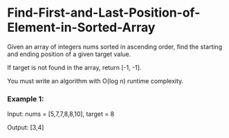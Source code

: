 # Find-First-and-Last-Position-of-Element-in-Sorted-Array

Given an array of integers nums sorted in ascending order, find the starting and ending position of a given target value.

If target is not found in the array, return [-1, -1].

You must write an algorithm with O(log n) runtime complexity.

 

### Example 1:

Input: nums = [5,7,7,8,8,10], target = 8

Output: [3,4]

